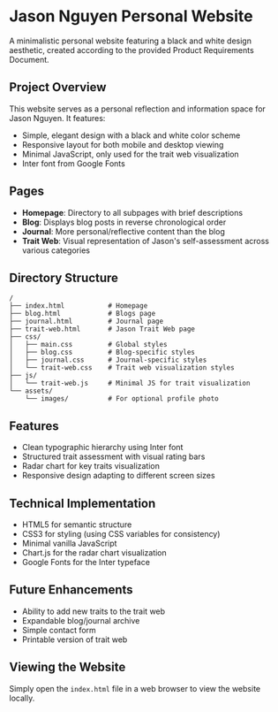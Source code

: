 # Jason Nguyen Personal Website

A minimalistic personal website featuring a black and white design aesthetic, created according to the provided Product Requirements Document.

## Project Overview

This website serves as a personal reflection and information space for Jason Nguyen. It features:

- Simple, elegant design with a black and white color scheme
- Responsive layout for both mobile and desktop viewing
- Minimal JavaScript, only used for the trait web visualization
- Inter font from Google Fonts

## Pages

- **Homepage**: Directory to all subpages with brief descriptions
- **Blog**: Displays blog posts in reverse chronological order
- **Journal**: More personal/reflective content than the blog
- **Trait Web**: Visual representation of Jason's self-assessment across various categories

## Directory Structure

```
/
├── index.html           # Homepage
├── blog.html            # Blogs page
├── journal.html         # Journal page
├── trait-web.html       # Jason Trait Web page
├── css/
│   ├── main.css         # Global styles
│   ├── blog.css         # Blog-specific styles
│   ├── journal.css      # Journal-specific styles
│   └── trait-web.css    # Trait web visualization styles
├── js/
│   └── trait-web.js     # Minimal JS for trait visualization
└── assets/
    └── images/          # For optional profile photo
```

## Features

- Clean typographic hierarchy using Inter font
- Structured trait assessment with visual rating bars
- Radar chart for key traits visualization
- Responsive design adapting to different screen sizes

## Technical Implementation

- HTML5 for semantic structure
- CSS3 for styling (using CSS variables for consistency)
- Minimal vanilla JavaScript
- Chart.js for the radar chart visualization
- Google Fonts for the Inter typeface

## Future Enhancements

- Ability to add new traits to the trait web
- Expandable blog/journal archive
- Simple contact form
- Printable version of trait web

## Viewing the Website

Simply open the `index.html` file in a web browser to view the website locally. 